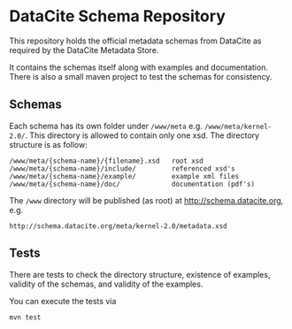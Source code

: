 DataCite Schema Repository
==========================

This repository holds the official metadata schemas from DataCite as 
required by the DataCite Metadata Store.

It contains the schemas itself along with examples and documentation.
There is also a small maven project to test the schemas for consistency.

Schemas
-------

Each schema has its own folder under `/www/meta`
e.g. `/www/meta/kernel-2.0/`.  This directory is allowed to contain
only one xsd.  The directory structure is as follow:

    /www/meta/{schema-name}/{filename}.xsd   root xsd
    /www/meta/{schema-name}/include/         referenced xsd's
    /www/meta/{schema-name}/example/         example xml files
    /www/meta/{schema-name}/doc/             documentation (pdf's)
    
The `/www` directory will be published (as root) at http://schema.datacite.org, e.g.

    http://schema.datacite.org/meta/kernel-2.0/metadata.xsd

Tests
-----

There are tests to check the directory structure, existence of examples,
validity of the schemas, and validity of the examples.  

You can execute the tests via

    mvn test

   